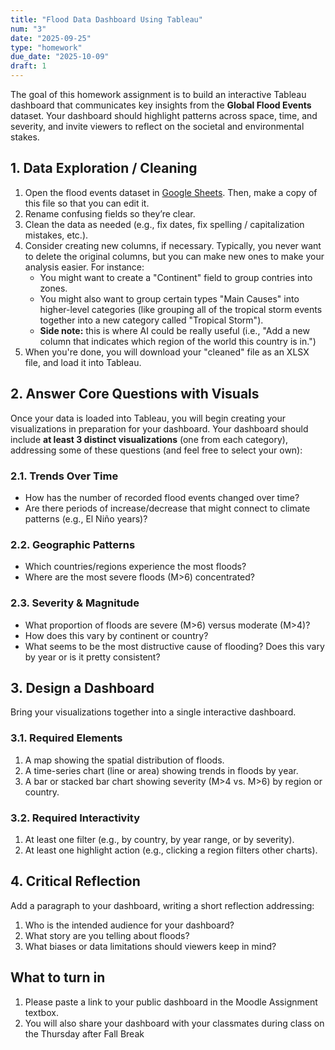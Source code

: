 ```yaml
---
title: "Flood Data Dashboard Using Tableau"
num: "3"
date: "2025-09-25"
type: "homework"
due_date: "2025-10-09"
draft: 1
---
```


The goal of this homework assignment is to build an interactive Tableau dashboard that communicates key insights from the **Global Flood Events** dataset. Your dashboard should highlight patterns across space, time, and severity, and invite viewers to reflect on the societal and environmental stakes.

## 1. Data Exploration / Cleaning
1. Open the flood events dataset in <a href="https://docs.google.com/spreadsheets/d/1PmAq8ZuaRKVMsfRE9rrTap8KXRv855dX/edit?gid=1605106824#gid=1605106824" target="_blank">Google Sheets</a>. Then, make a copy of this file so that you can edit it.
2. Rename confusing fields so they’re clear.
3. Clean the data as needed (e.g., fix dates, fix spelling / capitalization mistakes, etc.).
4. Consider creating new columns, if necessary. Typically, you never want to delete the original columns, but you can make new ones to make your analysis easier. For instance:
    * You might want to create a "Continent" field to group contries into zones. 
    * You might also want to group certain types "Main Causes" into higher-level categories (like grouping all of the tropical storm events together into a new category called "Tropical Storm"). 
    * **Side note:** this is where AI could be really useful (i.e., "Add a new column that indicates which region of the world this country is in.")
5. When you're done, you will download your "cleaned" file as an XLSX file, and load it into Tableau.

## 2. Answer Core Questions with Visuals
Once your data is loaded into Tableau, you will begin creating your visualizations in preparation for your dashboard. Your dashboard should include **at least 3 distinct visualizations** (one from each category), addressing some of these questions (and feel free to select your own):

### 2.1. Trends Over Time
* How has the number of recorded flood events changed over time?
* Are there periods of increase/decrease that might connect to climate patterns (e.g., El Niño years)?

### 2.2. Geographic Patterns
* Which countries/regions experience the most floods?
* Where are the most severe floods (M>6) concentrated?

### 2.3. Severity & Magnitude
* What proportion of floods are severe (M>6) versus moderate (M>4)?
* How does this vary by continent or country?
* What seems to be the most distructive cause of flooding? Does this vary by year or is it pretty consistent? 


## 3. Design a Dashboard
Bring your visualizations together into a single interactive dashboard.

### 3.1. Required Elements
1. A map showing the spatial distribution of floods.
1. A time-series chart (line or area) showing trends in floods by year.
1. A bar or stacked bar chart showing severity (M>4 vs. M>6) by region or country.

### 3.2. Required Interactivity
1. At least one filter (e.g., by country, by year range, or by severity).
1. At least one highlight action (e.g., clicking a region filters other charts).

## 4. Critical Reflection
Add a paragraph to your dashboard, writing a short reflection addressing:

1. Who is the intended audience for your dashboard?
1. What story are you telling about floods?
1. What biases or data limitations should viewers keep in mind?

## What to turn in
1. Please paste a link to your public dashboard in the Moodle Assignment textbox. 
1. You will also share your dashboard with your classmates during class on the Thursday after Fall Break